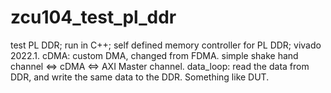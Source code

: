 # zcu104_test_pl_ddr
test PL DDR; run in C++; self defined memory controller for PL DDR; vivado 2022.1.
cDMA: custom DMA, changed from FDMA. simple shake hand channel <=> cDMA <=> AXI Master channel.
data_loop: read the data from DDR, and write the same data to the DDR. Something like DUT.
